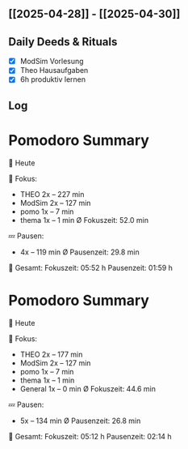 ## [[2025-04-28]] - [[2025-04-30]]

## Daily Deeds & Rituals
- [x] ModSim Vorlesung
- [x] Theo Hausaufgaben
- [x] 6h produktiv lernen

## Log
# Pomodoro Summary

📅 Heute

🍅 Fokus:
- THEO        2x – 227 min
- ModSim      2x – 127 min
- pomo        1x –  7 min
- thema       1x –  1 min
Ø Fokuszeit: 52.0 min

💤 Pausen:
- 4x – 119 min
Ø Pausenzeit: 29.8 min

🧠 Gesamt:
Fokuszeit:  05:52 h
Pausenzeit: 01:59 h


# Pomodoro Summary

📅 Heute

🍅 Fokus:
- THEO        2x – 177 min
- ModSim      2x – 127 min
- pomo        1x –  7 min
- thema       1x –  1 min
- General     1x –  0 min
Ø Fokuszeit: 44.6 min

💤 Pausen:
- 5x – 134 min
Ø Pausenzeit: 26.8 min

🧠 Gesamt:
Fokuszeit:  05:12 h
Pausenzeit: 02:14 h

